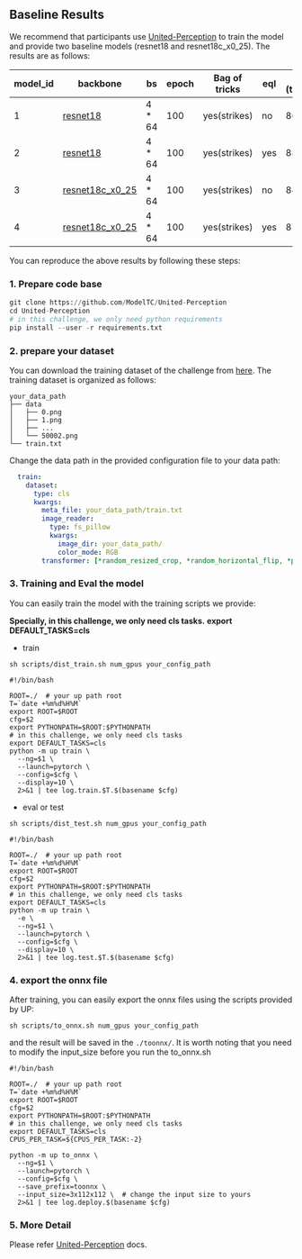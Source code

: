 ## Baseline Results

We recommend that participants use [United-Perception](https://github.com/ModelTC/United-Perception/tree/main/up) to train the model and provide two baseline models (resnet18 and resnet18c_x0_25). The results are as follows:

| model_id | backbone        | bs     | epoch | Bag of tricks | eql  | top1 (test1w) |
| -------- | --------------- | ------ | ----- | ------------- | ---- | ------------- |
| 1        | [resnet18](https://github.com/ModelTC/AAAI2023_EAMPD/blob/master/configs/res18_strikes_100e_bce.yaml)        | 4 * 64 | 100   | yes(strikes)  | no   | 86.88         |
| 2        | [resnet18](https://github.com/ModelTC/AAAI2023_EAMPD/blob/master/configs/res18_strikes_100e_bce_eql.yaml)        | 4 * 64 | 100   | yes(strikes)  | yes  | 88.09         |
| 3        | [resnet18c_x0_25](https://github.com/ModelTC/AAAI2023_EAMPD/blob/master/configs/res18_0.25_strikes_100e_bce.yaml) | 4 * 64 | 100   | yes(strikes)  | no   | 84.52         |
| 4        | [resnet18c_x0_25](res18_0.25_strikes_100e_bce_eql.yaml) | 4 * 64 | 100   | yes(strikes)  | yes  | 87.01         |

You can reproduce the above results by following these steps:

### 1. Prepare code base

```python
git clone https://github.com/ModelTC/United-Perception
cd United-Perception
# in this challenge, we only need python requirements
pip install --user -r requirements.txt 
```
### 2. prepare your dataset

You can download the training dataset of the challenge from [here](https://practical-dl.sensecore.cn/#/competitions). The training dataset is organized as follows:

```
your_data_path
├── data
│   ├── 0.png
│   ├── 1.png
│   ├── ...
│   └── 50002.png
└── train.txt
```

Change the data path in the provided configuration file to your data path:

```yaml
  train:
    dataset:
      type: cls
      kwargs:
        meta_file: your_data_path/train.txt
        image_reader:
          type: fs_pillow
          kwargs:
            image_dir: your_data_path/
            color_mode: RGB
        transformer: [*random_resized_crop, *random_horizontal_flip, *pil_color_jitter,*to_tensor, *normalize]
```

### 3. Training and Eval the model

You can easily train the model with the training scripts we provide:

**Specially, in this challenge, we only need cls tasks.**
**export DEFAULT_TASKS=cls**

* train
```shell
sh scripts/dist_train.sh num_gpus your_config_path

#!/bin/bash

ROOT=./  # your up path root
T=`date +%m%d%H%M`
export ROOT=$ROOT
cfg=$2
export PYTHONPATH=$ROOT:$PYTHONPATH
# in this challenge, we only need cls tasks
export DEFAULT_TASKS=cls
python -m up train \
  --ng=$1 \
  --launch=pytorch \
  --config=$cfg \
  --display=10 \
  2>&1 | tee log.train.$T.$(basename $cfg) 
```

* eval or test
```shell
sh scripts/dist_test.sh num_gpus your_config_path

#!/bin/bash

ROOT=./  # your up path root
T=`date +%m%d%H%M`
export ROOT=$ROOT
cfg=$2
export PYTHONPATH=$ROOT:$PYTHONPATH
# in this challenge, we only need cls tasks
export DEFAULT_TASKS=cls
python -m up train \
  -e \
  --ng=$1 \
  --launch=pytorch \
  --config=$cfg \
  --display=10 \
  2>&1 | tee log.test.$T.$(basename $cfg) 
```

### 4. export the onnx file

After training, you can easily export the onnx files using the scripts provided by UP:

```
sh scripts/to_onnx.sh num_gpus your_config_path
```

and the result will be saved in the `./toonnx/`.  It is worth noting that you need to modify the input_size before you run the to_onnx.sh

```shell
#!/bin/bash

ROOT=./  # your up path root
T=`date +%m%d%H%M`
export ROOT=$ROOT
cfg=$2
export PYTHONPATH=$ROOT:$PYTHONPATH
# in this challenge, we only need cls tasks
export DEFAULT_TASKS=cls
CPUS_PER_TASK=${CPUS_PER_TASK:-2}

python -m up to_onnx \
  --ng=$1 \
  --launch=pytorch \
  --config=$cfg \
  --save_prefix=toonnx \
  --input_size=3x112x112 \  # change the input size to yours
  2>&1 | tee log.deploy.$(basename $cfg) 
```


### 5. More Detail

Please refer [United-Perception](https://github.com/ModelTC/United-Perception/tree/main/up) docs.